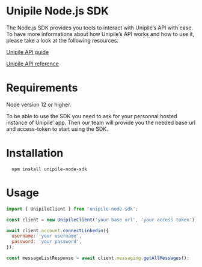 # Unipile Node.js SDK

The Node.js SDK provides you tools to interact with Unipile’s API with ease. To have more informations about how Unipile’s API works and how to use it, please take a look at the following resources.

[Unipile API guide](https://developer.unipile.com/docs)

[Unipile API reference](https://developer.unipile.com/reference)

# Requirements

Node version 12 or higher.

To be able to use the SDK you need to ask for your personnal hosted instance of Unipile’ app. Then our team will provide you the needed base url and access-token to start using the SDK.

# Installation

```
  npm install unipile-node-sdk
```

# Usage

```javascript
import { UnipileClient } from 'unipile-node-sdk';

const client = new UnipileClient('your base url', 'your access token');

await client.account.connectLinkedin({
  username: 'your username',
  password: 'your password',
});

const messageListResponse = await client.messaging.getAllMessages();
```
